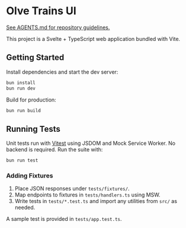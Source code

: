 # Olve Trains UI
[See AGENTS.md for repository guidelines.](./AGENTS.md)

This project is a Svelte + TypeScript web application bundled with Vite.

## Getting Started

Install dependencies and start the dev server:

```bash
bun install
bun run dev
```

Build for production:

```bash
bun run build
```

## Running Tests

Unit tests run with [Vitest](https://vitest.dev/) using JSDOM and Mock Service Worker.
No backend is required. Run the suite with:

```bash
bun run test
```

### Adding Fixtures

1. Place JSON responses under `tests/fixtures/`.
2. Map endpoints to fixtures in `tests/handlers.ts` using MSW.
3. Write tests in `tests/*.test.ts` and import any utilities from `src/` as needed.

A sample test is provided in `tests/app.test.ts`.
